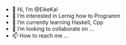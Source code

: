 - 👋 Hi, I’m @EikeKal
- 👀 I’m interested in Lernig how to Programm
- 🌱 I’m currently learning Haskell, Cpp
- 💞️ I’m looking to collaborate on ...
- 📫 How to reach me ...

<!---
EikeKal/EikeKal is a ✨ special ✨ repository because its `README.md` (this file) appears on your GitHub profile.
You can click the Preview link to take a look at your changes.
--->
